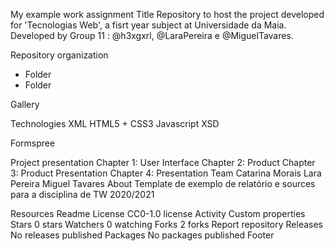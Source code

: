 My example work assignment Title
Repository to host the project developed for 'Tecnologias Web', a fisrt year subject at Universidade da Maia. Developed by Group 11 : @h3xgxrl, @LaraPereira e @MiguelTavares.

Repository organization
- Folder
- Folder

Gallery


Technologies
XML
HTML5 + CSS3
Javascript
XSD

Formspree

Project presentation
Chapter 1: 
User Interface
Chapter 2: 
Product
Chapter 3: Product
Presentation
Chapter 4: Presentation
Team
Catarina Morais
Lara Pereira
Miguel Tavares
About
Template de exemplo de relatório e sources para a disciplina de TW 2020/2021

Resources
 Readme
License
 CC0-1.0 license
 Activity
 Custom properties
Stars
 0 stars
Watchers
 0 watching
Forks
 2 forks
Report repository
Releases
No releases published
Packages
No packages published
Footer

